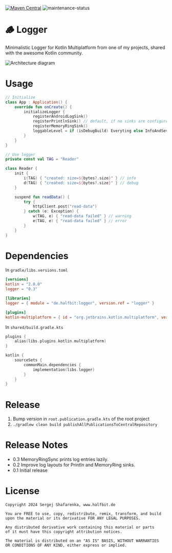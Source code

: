 [![Maven Central](http://img.shields.io/maven-central/v/de.halfbit/logger.svg)](https://central.sonatype.com/artifact/de.halfbit/logger)
![maintenance-status](https://img.shields.io/badge/maintenance-actively--developed-brightgreen.svg)

# 🪵 Logger

Minimalistic Logger for Kotlin Multiplatform from one of my projects,
shared with the awesome Kotlin community.

![Architecture diagram](http://www.plantuml.com/plantuml/proxy?cache=no&src=https://raw.githubusercontent.com/sergejsha/logger/master/documentation/architecture.iuml)

# Usage

```kotlin
// Initialize
class App : Application() {
    override fun onCreate() {
        initializeLogger {
            registerAndroidLogSink()
            registerPrintlnSink() // default, if no sinks are configured
            registerMemoryRingSink()
            loggableLevel = if (isDebugBuild) Everyting else InfoAndSevere
        }
    }
}

// Use logger
private const val TAG = "Reader"

class Reader {
    init {
        i(TAG) { "created: size=${bytes?.size}" } // info
        d(TAG) { "created: size=${bytes?.size}" } // debug
    }

    suspend fun readData() {
        try {
            httpClient.post("read-data")
        } catch (e: Exception) {
            w(TAG, e) { "read-data failed" } // warning
            e(TAG, e) { "read-data failed" } // error
        }
    }
}
```

# Dependencies

In `gradle/libs.versions.toml`

```toml
[versions]
kotlin = "2.0.0"
logger = "0.3"

[libraries]
logger = { module = "de.halfbit:logger", version.ref = "logger" }

[plugins]
kotlin-multiplatform = { id = "org.jetbrains.kotlin.multiplatform", version.ref = "kotlin" }
```

In `shared/build.gradle.kts`

```kotlin
plugins {
    alias(libs.plugins.kotlin.multiplatform)
}

kotlin {
    sourceSets {
        commonMain.dependencies {
            implementation(libs.logger)
        }
    }
}
```

# Release

1. Bump version in `root.publication.gradle.kts` of the root project
2. `./gradlew clean build publishAllPublicationsToCentralRepository`

# Release Notes

- 0.3 MemoryRingSync prints log entries lazily.
- 0.2 Improve log layouts for Println and MemoryRing sinks.
- 0.1 Initial release

# License

```
Copyright 2024 Sergej Shafarenka, www.halfbit.de

You are FREE to use, copy, redistribute, remix, transform, and build 
upon the material or its derivative FOR ANY LEGAL PURPOSES.

Any distributed derivative work containing this material or parts 
of it must have this copyright attribution notices.

The material is distributed on an "AS IS" BASIS, WITHOUT WARRANTIES 
OR CONDITIONS OF ANY KIND, either express or implied.
```
